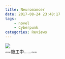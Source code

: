```yaml
---
title: Neuromancer
date: 2017-08-24 23:48:17
tags:
	- novel
	- Cyberpunk
categories: Reviews
---
```


<img class="full-image" src="https://cdn.reimu.net/uploads/2017/08/23_24_45_future_by_f1x_2_d8htyys_20170824232506.jpg">

<div class = big>~~施工中……~~</div>
